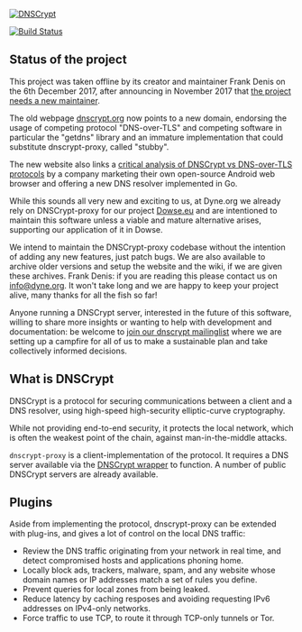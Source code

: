 [![DNSCrypt](https://raw.github.com/dyne/dnscrypt-proxy/master/dnscrypt-small.png)](https://dowse.eu)

[![Build Status](https://travis-ci.org/dyne/dnscrypt-proxy.png?branch=master)](https://travis-ci.org/dyne/dnscrypt-proxy)

## Status of the project

This project was taken offline by its creator and maintainer Frank Denis on the 6th December 2017, after announcing in November 2017 that [the project needs a new maintainer](https://twitter.com/jedisct1/status/928942292202860544).

The old webpage [dnscrypt.org]() now points to a new domain, endorsing the usage of competing protocol "DNS-over-TLS" and competing software in particular the "getdns" library and an immature implementation that could substitute dnscrypt-proxy, called "stubby".

The new website also links a [critical analysis of DNSCrypt vs DNS-over-TLS protocols](https://tenta.com/blog/post/2017/12/dns-over-tls-vs-dnscrypt) by a company marketing their own open-source Android web browser and offering a new DNS resolver implemented in Go.

While this sounds all very new and exciting to us, at Dyne.org we already rely on DNSCrypt-proxy for our project [Dowse.eu]() and are intentioned to maintain this software unless a viable and mature alternative arises, supporting our application of it in Dowse.

We intend to maintain the DNSCrypt-proxy codebase without the intention of adding any new features, just patch bugs. We are also available to archive older versions and setup the website and the wiki, if we are given these archives. Frank Denis: if you are reading this please contact us on info@dyne.org. It won't take long and we are happy to keep your project alive, many thanks for all the fish so far!

Anyone running a DNSCrypt server, interested in the future of this software, willing to share more insights or wanting to help with development and documentation: be welcome to [join our dnscrypt mailinglist](https://mailinglists.dyne.org/cgi-bin/mailman/listinfo/dnscrypt) where we are setting up a campfire for all of us to make a sustainable plan and take collectively informed decisions.

## What is DNSCrypt

DNSCrypt is a protocol for securing communications between a client
and a DNS resolver, using high-speed high-security elliptic-curve
cryptography.

While not providing end-to-end security, it protects the local network, which
is often the weakest point of the chain, against man-in-the-middle attacks.

`dnscrypt-proxy` is a client-implementation of the protocol. It
requires a DNS server available via the [DNSCrypt
wrapper](https://github.com/cofyc/dnscrypt-wrapper) to function. A
number of public DNSCrypt servers are already available.

Plugins
-------

Aside from implementing the protocol, dnscrypt-proxy can be extended
with plug-ins, and gives a lot of control on the local DNS traffic:

- Review the DNS traffic originating from your network in real time,
and detect compromised hosts and applications phoning home.
- Locally block ads, trackers, malware, spam, and any website whose
domain names or IP addresses match a set of rules you define.
- Prevent queries for local zones from being leaked.
- Reduce latency by caching resposes and avoiding requesting IPv6
addresses on IPv4-only networks.
- Force traffic to use TCP, to route it through TCP-only tunnels or
Tor.
